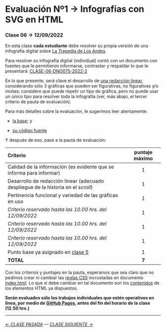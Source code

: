 # Evaluación Nº1 → Infografías con SVG en HTML

### Clase 06 → 12/09/2022

En esta clase **cada estudiante** debe resolver su propia versión de una infografía digital sobre [La Tragedia de Los Andes](https://profesorfaco.github.io/dno075-2022-2/clase-06/).

Para resolver su infografía digital (individual) contó con un documento con fuentes que le permitieron informarse, contrastar y respaldar lo que le presentará: [CLASE-06-DNO075-2022-2](https://docs.google.com/document/d/1-K8TYRW-3lTfgRcz64kN3SHP021WK3aHuPPxTwXQ3Jk/edit?usp=sharing)

En lo que presente, será clave el desarrollo de [una redacción linear](https://www.youtube.com/watch?v=iEB3oILm-qQ&t=2010s), considerando sólo 3 gráficas que pueden ser figurativas, no figurativas y/o mixtas; considere que puede repetir un tipo de gráfica, pero no puede usar un único tipo para resolver toda la infografía (ver, más abajo, el tercer criterio de pauta de evaluación).

Para más detalles sobre la evaluación, le sugerimos leer atentamente:

- [la base](https://profesorfaco.github.io/dno075-2022-2/clase-06/); y

- [su código fuente](https://github.com/profesorfaco/dno075-2022-2/blob/main/clase-06/index.html)

Y después de eso, pase a la pauta de evaluación:

| Criterio | puntaje máximo |
|:---------|:--------------:|
| Calidad de la información (es evidente que se informa para informar) | 1 |
| Desarrollo de redacción linear (adecuado despliegue de la historia en el *scroll*) | 1 |
| Pertinencia funcional y variedad de las gráficas en uso | 1 |
| *Criterio reservado hasta las 10.00 hrs. del 12/09/2022* | 1 |
| *Criterio reservado hasta las 10.00 hrs. del 12/09/2022* | 1 |
| *Criterio reservado hasta las 10.00 hrs. del 12/09/2022* | 1 |
| Punto base ya asignado en [clase 5](https://docs.google.com/spreadsheets/d/1mVZWwwvEZCp4Zur07GKNSS6yWzZ5_-gNwkjusxaT5oE/edit?usp=sharing) | 1 |
| **TOTAL** | **7** |


Con los criterios y puntajes en la pauta, esperamos que sea claro que no pedimos crear ni cambiar las [reglas CSS](https://developer.mozilla.org/en-US/docs/Learn/Getting_started_with_the_web/CSS_basics#anatomy_of_a_css_ruleset) incrustadas en documento [index.html](https://github.com/profesorfaco/dno075-2022-2/blob/main/clase-06/index.html). Lo que sí debe cambiar en tal documento son los [contenidos](https://developer.mozilla.org/en-US/docs/Learn/HTML/Introduction_to_HTML/Getting_started#anatomy_of_an_html_element) de los elementos HTML ya dispuestos.

**Serán evaluados sólo los trabajos individuales que estén operativos en línea, por medio de [GitHub Pages](https://docs.github.com/es/pages/getting-started-with-github-pages/configuring-a-publishing-source-for-your-github-pages-site), antes del fin del horario de la clase (12.50 hrs.)** 

- - - - - - - -

###### [← CLASE PASADA](https://github.com/profesorfaco/dno075-2022-2/tree/main/clase-05) — [CLASE SIGUIENTE →](https://github.com/profesorfaco/dno075-2022-2/tree/main/clase-08) 

